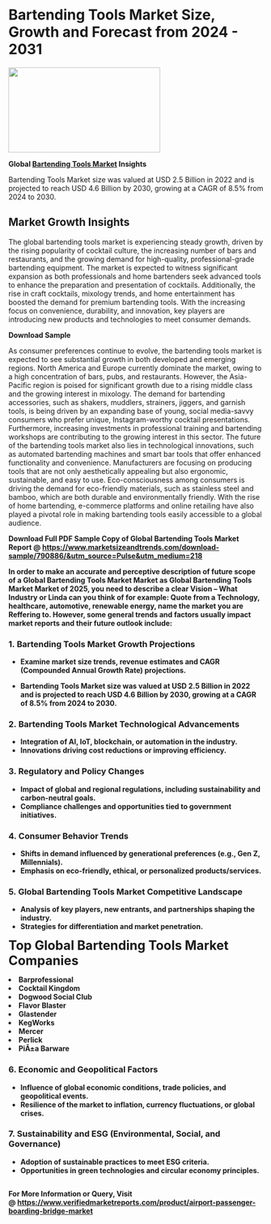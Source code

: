<H1>Bartending Tools Market Size, Growth and Forecast from 2024 - 2031</H1><img class="aligncenter size-medium wp-image-584254" src="https://thirdeyenews.in/wp-content/uploads/2024/09/Global-Market-Research-300x168.jpeg" alt="" width="300" height="168" /><p><strong>Global&nbsp;<a href="https://www.marketsizeandtrends.com/download-sample/790886/&amp;utm_source=Pulse&amp;utm_medium=218">Bartending Tools Market</a> Insights</strong></p><p>Bartending Tools Market size was valued at USD 2.5 Billion in 2022 and is projected to reach USD 4.6 Billion by 2030, growing at a CAGR of 8.5% from 2024 to 2030.</p><p><h2>Market Growth Insights</h2> <p>The global bartending tools market is experiencing steady growth, driven by the rising popularity of cocktail culture, the increasing number of bars and restaurants, and the growing demand for high-quality, professional-grade bartending equipment. The market is expected to witness significant expansion as both professionals and home bartenders seek advanced tools to enhance the preparation and presentation of cocktails. Additionally, the rise in craft cocktails, mixology trends, and home entertainment has boosted the demand for premium bartending tools. With the increasing focus on convenience, durability, and innovation, key players are introducing new products and technologies to meet consumer demands.</p> <p><strong>Download Sample</strong></p> <p>As consumer preferences continue to evolve, the bartending tools market is expected to see substantial growth in both developed and emerging regions. North America and Europe currently dominate the market, owing to a high concentration of bars, pubs, and restaurants. However, the Asia-Pacific region is poised for significant growth due to a rising middle class and the growing interest in mixology. The demand for bartending accessories, such as shakers, muddlers, strainers, jiggers, and garnish tools, is being driven by an expanding base of young, social media-savvy consumers who prefer unique, Instagram-worthy cocktail presentations. Furthermore, increasing investments in professional training and bartending workshops are contributing to the growing interest in this sector. The future of the bartending tools market also lies in technological innovations, such as automated bartending machines and smart bar tools that offer enhanced functionality and convenience. Manufacturers are focusing on producing tools that are not only aesthetically appealing but also ergonomic, sustainable, and easy to use. Eco-consciousness among consumers is driving the demand for eco-friendly materials, such as stainless steel and bamboo, which are both durable and environmentally friendly. With the rise of home bartending, e-commerce platforms and online retailing have also played a pivotal role in making bartending tools easily accessible to a global audience. <p><strong></p><p><span class=""><strong>Download Full PDF Sample Copy of Global Bartending Tools Market Report</strong> @ <a href="https://www.marketsizeandtrends.com/download-sample/790886/&amp;utm_source=Pulse&amp;utm_medium=218" target="_blank">https://www.marketsizeandtrends.com/download-sample/790886/&amp;utm_source=Pulse&amp;utm_medium=218</a></span></p><p>In order to make an accurate and perceptive description of future scope of a Global&nbsp;Bartending Tools Market Market as Global&nbsp;Bartending Tools Market Market of 2025, you need to describe a clear Vision &ndash; What Industry or Linda can you think of for example: Quote from a Technology, healthcare, automotive, renewable energy, name the market you are Reffering to. However, some general trends and factors usually impact market reports and their future outlook include:</p><h3>1.&nbsp;<strong>Bartending Tools Market Growth Projections</strong></h3><ul><li>Examine market size trends, revenue estimates and CAGR (Compounded Annual Growth Rate) projections.</li><li><p>Bartending Tools Market size was valued at USD 2.5 Billion in 2022 and is projected to reach USD 4.6 Billion by 2030, growing at a CAGR of 8.5% from 2024 to 2030.</p></li></ul><h3>2.&nbsp;<strong>Bartending Tools Market Technological Advancements</strong></h3><ul><li>Integration of AI, IoT, blockchain, or automation in the industry.</li><li>Innovations driving cost reductions or improving efficiency.</li></ul><h3>3.&nbsp;<strong>Regulatory and Policy Changes</strong></h3><ul><li>Impact of global and regional regulations, including sustainability and carbon-neutral goals.</li><li>Compliance challenges and opportunities tied to government initiatives.</li></ul><h3>4.&nbsp;<strong>Consumer Behavior Trends</strong></h3><ul><li>Shifts in demand influenced by generational preferences (e.g., Gen Z, Millennials).</li><li>Emphasis on eco-friendly, ethical, or personalized products/services.</li></ul><h3>5.&nbsp;<strong>Global Bartending Tools Market Competitive Landscape</strong></h3><ul><li>Analysis of key players, new entrants, and partnerships shaping the industry.</li><li>Strategies for differentiation and market penetration.</li></ul><p data-pm-slice="1 1 []"><span style="color: inherit; font-family: inherit; font-size: 25px;">Top Global Bartending Tools Market Companies</span></p><div class="" data-test-id=""><p><li>Barprofessional</li><li> Cocktail Kingdom</li><li> Dogwood Social Club</li><li> Flavor Blaster</li><li> Glastender</li><li> KegWorks</li><li> Mercer</li><li> Perlick</li><li> PiÃ±a Barware</li></p></div><h3>6.&nbsp;<strong>Economic and Geopolitical Factors</strong></h3><ul><li>Influence of global economic conditions, trade policies, and geopolitical events.</li><li>Resilience of the market to inflation, currency fluctuations, or global crises.</li></ul><h3>7.&nbsp;<strong>Sustainability and ESG (Environmental, Social, and Governance)</strong></h3><ul><li>Adoption of sustainable practices to meet ESG criteria.</li><li>Opportunities in green technologies and circular economy principles.</li></ul><h2><strong style="font-size: 14px;">For More Information or Query, Visit @&nbsp;</strong><a style="background-color: #ffffff; font-size: 14px;" href="https://www.marketsizeandtrends.com/report/bartending-tools-market/" target="_blank">https://www.verifiedmarketreports.com/product/airport-passenger-boarding-bridge-market</a></h2>
